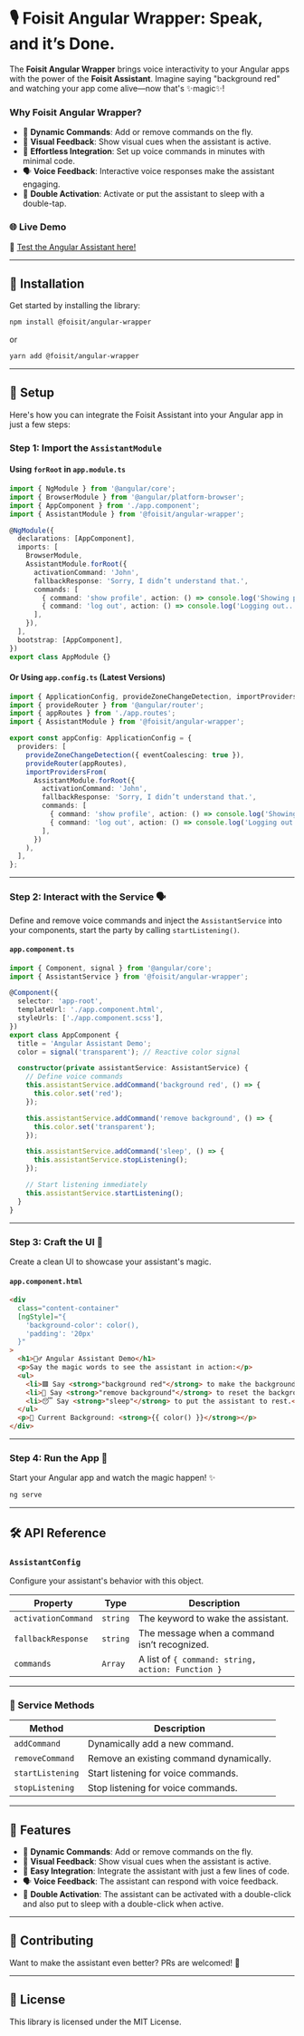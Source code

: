 # 🎙️ Foisit Angular Wrapper: Speak, and it’s Done.

The **Foisit Angular Wrapper** brings voice interactivity to your Angular apps with the power of the **Foisit Assistant**. Imagine saying "background red" and watching your app come alive—now that's ✨magic✨!

### **Why Foisit Angular Wrapper?**

- 🧩 **Dynamic Commands**: Add or remove commands on the fly.
- 🎨 **Visual Feedback**: Show visual cues when the assistant is active.
- 🚀 **Effortless Integration**: Set up voice commands in minutes with minimal code.
- 🗣️ **Voice Feedback**: Interactive voice responses make the assistant engaging.
- 🔄 **Double Activation**: Activate or put the assistant to sleep with a double-tap.

### 🌐 **Live Demo**

🎉 [Test the Angular Assistant here!](https://ng-foisit-demo.netlify.app/)

---

## 🚀 Installation

Get started by installing the library:

```bash
npm install @foisit/angular-wrapper
```

or

```bash
yarn add @foisit/angular-wrapper
```

---

## 🔧 Setup

Here's how you can integrate the Foisit Assistant into your Angular app in just a few steps:

### Step 1: Import the `AssistantModule`

#### Using `forRoot` in `app.module.ts`

```typescript
import { NgModule } from '@angular/core';
import { BrowserModule } from '@angular/platform-browser';
import { AppComponent } from './app.component';
import { AssistantModule } from '@foisit/angular-wrapper';

@NgModule({
  declarations: [AppComponent],
  imports: [
    BrowserModule,
    AssistantModule.forRoot({
      activationCommand: 'John',
      fallbackResponse: 'Sorry, I didn’t understand that.',
      commands: [
        { command: 'show profile', action: () => console.log('Showing profile...') },
        { command: 'log out', action: () => console.log('Logging out...') },
      ],
    }),
  ],
  bootstrap: [AppComponent],
})
export class AppModule {}
```

#### Or Using `app.config.ts` (Latest Versions)

```typescript
import { ApplicationConfig, provideZoneChangeDetection, importProvidersFrom } from '@angular/core';
import { provideRouter } from '@angular/router';
import { appRoutes } from './app.routes';
import { AssistantModule } from '@foisit/angular-wrapper';

export const appConfig: ApplicationConfig = {
  providers: [
    provideZoneChangeDetection({ eventCoalescing: true }),
    provideRouter(appRoutes),
    importProvidersFrom(
      AssistantModule.forRoot({
        activationCommand: 'John',
        fallbackResponse: 'Sorry, I didn’t understand that.',
        commands: [
          { command: 'show profile', action: () => console.log('Showing profile...') },
          { command: 'log out', action: () => console.log('Logging out...') },
        ],
      })
    ),
  ],
};
```

---

### Step 2: Interact with the Service 🗣️

Define and remove voice commands and inject the `AssistantService` into your components, start the party by calling `startListening()`.

#### `app.component.ts`

```typescript
import { Component, signal } from '@angular/core';
import { AssistantService } from '@foisit/angular-wrapper';

@Component({
  selector: 'app-root',
  templateUrl: './app.component.html',
  styleUrls: ['./app.component.scss'],
})
export class AppComponent {
  title = 'Angular Assistant Demo';
  color = signal('transparent'); // Reactive color signal

  constructor(private assistantService: AssistantService) {
    // Define voice commands
    this.assistantService.addCommand('background red', () => {
      this.color.set('red');
    });

    this.assistantService.addCommand('remove background', () => {
      this.color.set('transparent');
    });

    this.assistantService.addCommand('sleep', () => {
      this.assistantService.stopListening();
    });

    // Start listening immediately
    this.assistantService.startListening();
  }
}
```

---

### Step 3: Craft the UI 🎨

Create a clean UI to showcase your assistant's magic.

#### `app.component.html`

```html
<div
  class="content-container"
  [ngStyle]="{
    'background-color': color(),
    'padding': '20px'
  }"
>
  <h1>🧙‍♂️ Angular Assistant Demo</h1>
  <p>Say the magic words to see the assistant in action:</p>
  <ul>
    <li>🟥 Say <strong>"background red"</strong> to make the background red.</li>
    <li>🔄 Say <strong>"remove background"</strong> to reset the background.</li>
    <li>😴 Say <strong>"sleep"</strong> to put the assistant to rest.</li>
  </ul>
  <p>🎨 Current Background: <strong>{{ color() }}</strong></p>
</div>
```

---

### Step 4: Run the App 🏃

Start your Angular app and watch the magic happen! ✨

```bash
ng serve
```

---

## 🛠️ API Reference

### `AssistantConfig`

Configure your assistant's behavior with this object.

| Property            | Type     | Description                                       |
| ------------------- | -------- | ------------------------------------------------- |
| `activationCommand` | `string` | The keyword to wake the assistant.                |
| `fallbackResponse`  | `string` | The message when a command isn’t recognized.      |
| `commands`          | `Array`  | A list of `{ command: string, action: Function }` |

---

### 🔑 Service Methods

| Method           | Description                             |
| ---------------- | --------------------------------------- |
| `addCommand`     | Dynamically add a new command.          |
| `removeCommand`  | Remove an existing command dynamically. |
| `startListening` | Start listening for voice commands.     |
| `stopListening`  | Stop listening for voice commands.      |

---

## 🌟 Features

- 🧩 **Dynamic Commands**: Add or remove commands on the fly.
- 🎨 **Visual Feedback**: Show visual cues when the assistant is active.
- 🚀 **Easy Integration**: Integrate the assistant with just a few lines of code.
- 🗣️ **Voice Feedback**: The assistant can respond with voice feedback.
- 🔄 **Double Activation**: The assistant can be activated with a double-click and also put to sleep with a double-click when active.

---

## 🤝 Contributing

Want to make the assistant even better? PRs are welcomed! 🙌

---

## 📄 License

This library is licensed under the MIT License.
